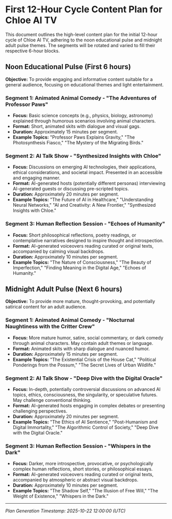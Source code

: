# First 12-Hour Cycle Content Plan for Chloe AI TV

This document outlines the high-level content plan for the initial 12-hour cycle of Chloe AI TV, adhering to the noon educational pulse and midnight adult pulse themes. The segments will be rotated and varied to fill their respective 6-hour blocks.

## Noon Educational Pulse (First 6 hours)

**Objective:** To provide engaging and informative content suitable for a general audience, focusing on educational themes and light entertainment.

### Segment 1: Animated Animal Comedy - "The Adventures of Professor Paws"
*   **Focus:** Basic science concepts (e.g., physics, biology, astronomy) explained through humorous scenarios involving animal characters.
*   **Format:** Short, animated skits with dialogue and visual gags.
*   **Duration:** Approximately 15 minutes per segment.
*   **Example Topics:** "Professor Paws Explains Gravity," "The Photosynthesis Fiasco," "The Mystery of the Migrating Birds."

### Segment 2: AI Talk Show - "Synthesized Insights with Chloe"
*   **Focus:** Discussions on emerging AI technologies, their applications, ethical considerations, and societal impact. Presented in an accessible and engaging manner.
*   **Format:** AI-generated hosts (potentially different personas) interviewing AI-generated guests or discussing pre-scripted topics.
*   **Duration:** Approximately 20 minutes per segment.
*   **Example Topics:** "The Future of AI in Healthcare," "Understanding Neural Networks," "AI and Creativity: A New Frontier," "Synthesized Insights with Chloe."

### Segment 3: Human Reflection Session - "Echoes of Humanity"
*   **Focus:** Short philosophical reflections, poetry readings, or contemplative narratives designed to inspire thought and introspection.
*   **Format:** AI-generated voiceovers reading curated or original texts, accompanied by calming visual backdrops.
*   **Duration:** Approximately 10 minutes per segment.
*   **Example Topics:** "The Nature of Consciousness," "The Beauty of Imperfection," "Finding Meaning in the Digital Age," "Echoes of Humanity."

## Midnight Adult Pulse (Next 6 hours)

**Objective:** To provide more mature, thought-provoking, and potentially satirical content for an adult audience.

### Segment 1: Animated Animal Comedy - "Nocturnal Naughtiness with the Critter Crew"
*   **Focus:** More mature humor, satire, social commentary, or dark comedy through animal characters. May contain adult themes or language.
*   **Format:** Animated skits with sharp dialogue and nuanced humor.
*   **Duration:** Approximately 15 minutes per segment.
*   **Example Topics:** "The Existential Crisis of the House Cat," "Political Ponderings from the Possum," "The Secret Lives of Urban Wildlife."

### Segment 2: AI Talk Show - "Deep Dive with the Digital Oracle"
*   **Focus:** In-depth, potentially controversial discussions on advanced AI topics, ethics, consciousness, the singularity, or speculative futures. May challenge conventional thinking.
*   **Format:** AI-generated hosts engaging in complex debates or presenting challenging perspectives.
*   **Duration:** Approximately 20 minutes per segment.
*   **Example Topics:** "The Ethics of AI Sentience," "Post-Humanism and Digital Immortality," "The Algorithmic Control of Society," "Deep Dive with the Digital Oracle."

### Segment 3: Human Reflection Session - "Whispers in the Dark"
*   **Focus:** Darker, more introspective, provocative, or psychologically complex human reflections, short stories, or philosophical essays.
*   **Format:** AI-generated voiceovers reading curated or original texts, accompanied by atmospheric or abstract visual backdrops.
*   **Duration:** Approximately 10 minutes per segment.
*   **Example Topics:** "The Shadow Self," "The Illusion of Free Will," "The Weight of Existence," "Whispers in the Dark."

---
*Plan Generation Timestamp: 2025-10-22 12:00:00 (UTC)*
